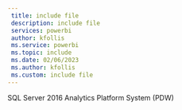 ```yaml
---
 title: include file
 description: include file
 services: powerbi
 author: kfollis
 ms.service: powerbi
 ms.topic: include
 ms.date: 02/06/2023
 ms.author: kfollis
 ms.custom: include file
---
```

SQL Server 2016 Analytics Platform System (PDW) 
